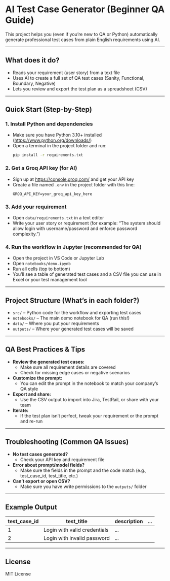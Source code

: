

# AI Test Case Generator (Beginner QA Guide)

This project helps you (even if you’re new to QA or Python) automatically generate professional test cases from plain English requirements using AI.

---

## What does it do?

- Reads your requirement (user story) from a text file
- Uses AI to create a full set of QA test cases (Sanity, Functional, Boundary, Negative)
- Lets you review and export the test plan as a spreadsheet (CSV)

---

## Quick Start (Step-by-Step)

### 1. Install Python and dependencies

- Make sure you have Python 3.10+ installed (https://www.python.org/downloads/)
- Open a terminal in the project folder and run:
  ```bash
  pip install -r requirements.txt
  ```

### 2. Get a Groq API key (for AI)

- Sign up at https://console.groq.com/ and get your API key
- Create a file named `.env` in the project folder with this line:
  ```
  GROQ_API_KEY=your_groq_api_key_here
  ```

### 3. Add your requirement

- Open `data/requirements.txt` in a text editor
- Write your user story or requirement (for example: “The system should allow login with username/password and enforce password complexity.”)

### 4. Run the workflow in Jupyter (recommended for QA)

- Open the project in VS Code or Jupyter Lab
- Open `notebooks/demo.ipynb`
- Run all cells (top to bottom)
- You’ll see a table of generated test cases and a CSV file you can use in Excel or your test management tool

---

## Project Structure (What’s in each folder?)

- `src/` – Python code for the workflow and exporting test cases
- `notebooks/` – The main demo notebook for QA (run this!)
- `data/` – Where you put your requirements
- `outputs/` – Where your generated test cases will be saved

---

## QA Best Practices & Tips

- **Review the generated test cases:**
  - Make sure all requirement details are covered
  - Check for missing edge cases or negative scenarios
- **Customize the prompt:**
  - You can edit the prompt in the notebook to match your company’s QA style
- **Export and share:**
  - Use the CSV output to import into Jira, TestRail, or share with your team
- **Iterate:**
  - If the test plan isn’t perfect, tweak your requirement or the prompt and re-run

---

## Troubleshooting (Common QA Issues)

- **No test cases generated?**
  - Check your API key and requirement file
- **Error about prompt/model fields?**
  - Make sure the fields in the prompt and the code match (e.g., test_case_id, test_title, etc.)
- **Can’t export or open CSV?**
  - Make sure you have write permissions to the `outputs/` folder

---

## Example Output

| test_case_id | test_title | description | ... |
|--------------|------------|-------------|-----|
| 1            | Login with valid credentials | ... |
| 2            | Login with invalid password  | ... |

---

## License

MIT License
